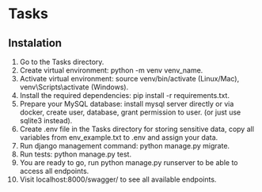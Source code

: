 # Tasks

## Instalation

1. Go to the Tasks directory.
2. Create virtual environment: python -m venv venv_name.
3. Activate virtual environment: source venv/bin/activate (Linux/Mac), venv\Scripts\activate (Windows).
4. Install the required dependencies: pip install -r requirements.txt.
5. Prepare your MySQL database: install mysql server directly or via docker, create user, database, grant permission to user. (or just use sqlite3 instead).
6. Create .env file in the Tasks directory for storing sensitive data, copy all variables from env_example.txt to .env and assign your data.
7. Run django management command: python manage.py migrate.
8. Run tests: python manage.py test.
9. You are ready to go, run python manage.py runserver to be able to access all endpoints.
10. Visit localhost:8000/swagger/ to see all available endpoints.